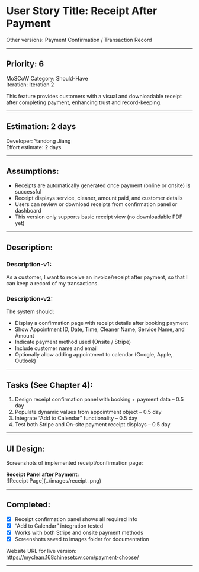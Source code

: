 # User Story Title: Receipt After Payment  
Other versions: Payment Confirmation / Transaction Record  

---

## Priority: 6  
MoSCoW Category: Should-Have  
Iteration: Iteration 2  

This feature provides customers with a visual and downloadable receipt after completing payment, enhancing trust and record-keeping.  

---

## Estimation: 2 days  
Developer: Yandong Jiang  
Effort estimate: 2 days  

---

## Assumptions:  
- Receipts are automatically generated once payment (online or onsite) is successful  
- Receipt displays service, cleaner, amount paid, and customer details  
- Users can review or download receipts from confirmation panel or dashboard  
- This version only supports basic receipt view (no downloadable PDF yet)  

---

## Description:  
### Description-v1:  
As a customer, I want to receive an invoice/receipt after payment, so that I can keep a record of my transactions.  

### Description-v2:  
The system should:  
- Display a confirmation page with receipt details after booking payment  
- Show Appointment ID, Date, Time, Cleaner Name, Service Name, and Amount  
- Indicate payment method used (Onsite / Stripe)  
- Include customer name and email  
- Optionally allow adding appointment to calendar (Google, Apple, Outlook)  

---

## Tasks (See Chapter 4):  
1. Design receipt confirmation panel with booking + payment data – 0.5 day  
2. Populate dynamic values from appointment object – 0.5 day  
3. Integrate “Add to Calendar” functionality – 0.5 day  
4. Test both Stripe and On-site payment receipt displays – 0.5 day  

---

## UI Design:  
Screenshots of implemented receipt/confirmation page:

**Receipt Panel after Payment:**  
![Receipt Page](../images/receipt .png)

---

## Completed:  
- [x] Receipt confirmation panel shows all required info  
- [x] “Add to Calendar” integration tested  
- [x] Works with both Stripe and onsite payment methods  
- [x] Screenshots saved to images folder for documentation  

Website URL for live version:  
https://myclean.168chinesetcw.com/payment-choose/

---
